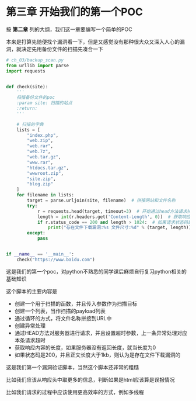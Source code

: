 # 第三章 开始我们的第一个POC

按 **第二章** 列的大纲，我们这一章要编写一个简单的POC

本来是打算先随便找个漏洞看一下，但是又感觉没有那种很大众又深入人心的漏洞，就决定先用备份文件的扫描先凑合一下

```python
# ch_03/backup_scan.py
from urllib import parse
import requests


def check(site):
    '''
    扫描备份文件的poc
    :param site: 扫描的站点
    :return:
    '''

    # 扫描的字典
    lists = [
        "index.php",
        "web.zip",
        "web.rar",
        "web.7z",
        "web.tar.gz",
        "www.rar",
        "htdocs.tar.gz",
        "wwwroot.zip",
        "site.zip",
        "blog.zip"
    ]
    for filename in lists:
        target = parse.urljoin(site, filename)  # 拼接网站和文件名称
        try:
            r = requests.head(target, timeout=3)  # 开始通过head方法请求拼接好的路径，并且设置超时时间为3秒
            length = int(r.headers.get('Content-Length', 0))  # 获取响应内容的长度，如果没有这个值，就当是0
            if r.status_code == 200 and length > 1024:  # 如果请求状态码是200，并且响应长度大于1kb，就认为是有备份文件下载
                print("存在文件下载漏洞:%s 文件尺寸:%d" % (target, length))
        except:
            pass


if __name__ == '__main__':
    check("https://www.baidu.com")
```

这是我们的第一个poc，对python不熟悉的同学课后麻烦自行复习python相关的基础知识

这个脚本的主要内容是

- 创建一个用于扫描的函数，并且传入参数作为扫描目标
- 创建一个列表，当作扫描的payload列表
- 通过循环的方式，将文件名称拼接到URL中
- 创建异常处理
- 通过HEAD方法对服务器进行请求，并且设置超时参数，上一条异常处理对应本条请求超时
- 获取响应内容的长度，如果服务器没有返回长度，就当长度为0
- 如果状态码是200，并且正文长度大于1kb，则认为是存在文件下载漏洞的



这是我们第一个漏洞验证脚本，当然这个脚本还非常的粗糙

比如我们应该从响应头中取更多的信息，判断如果是html应该算是误报情况

比如我们请求的过程中应该使用更高效率的方式，例如多线程

